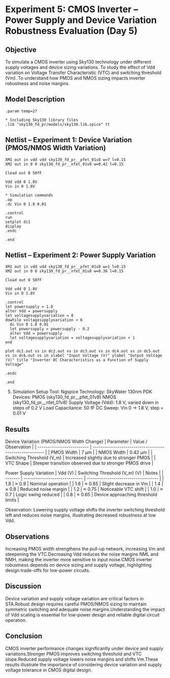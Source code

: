# Experiment 5: CMOS Inverter – Power Supply and Device Variation Robustness Evaluation (Day 5)
## Objective
To simulate a CMOS inverter using Sky130 technology under different supply voltages and device sizing variations.
To study the effect of Vdd variation on Voltage Transfer Characteristic (VTC) and switching threshold (Vm).
To understand how PMOS and NMOS sizing impacts inverter robustness and noise margins.

## Model Description
```spice
.param temp=27

* Including Sky130 library files
.lib "sky130_fd_pr/models/sky130.lib.spice" tt
```

## Netlist – Experiment 1: Device Variation (PMOS/NMOS Width Variation)
```spice
XM1 out in vdd vdd sky130_fd_pr__pfet_01v8 w=7 l=0.15
XM2 out in 0 0 sky130_fd_pr__nfet_01v8 w=0.42 l=0.15

Cload out 0 50fF

Vdd vdd 0 1.8V
Vin in 0 1.8V

* Simulation commands
.op
.dc Vin 0 1.8 0.01

.control
run
setplot dc1
display
.endc

.end
```
## Netlist – Experiment 2: Power Supply Variation
```spice
XM1 out in vdd vdd sky130_fd_pr__pfet_01v8 w=1 l=0.15
XM2 out in 0 0 sky130_fd_pr__nfet_01v8 w=0.36 l=0.15

Cload out 0 50fF

Vdd vdd 0 1.8V
Vin in 0 1.8V

.control
let powersupply = 1.8
alter Vdd = powersupply
let voltagesupplyvariation = 0
dowhile voltagesupplyvariation < 6
  dc Vin 0 1.8 0.01
  let powersupply = powersupply - 0.2
  alter Vdd = powersupply
  let voltagesupplyvariation = voltagesupplyvariation + 1
end

plot dc1.out vs in dc2.out vs in dc3.out vs in dc4.out vs in dc5.out vs in dc6.out vs in xlabel "Input Voltage (V)" ylabel "Output Voltage (V)" title "Inverter DC Characteristics as a Function of Supply Voltage"

.endc

.end
```
5. Simulation Setup
Tool: Ngspice
Technology: SkyWater 130nm PDK
Devices:
PMOS (sky130_fd_pr__pfet_01v8)
NMOS (sky130_fd_pr__nfet_01v8)
Supply Voltage (Vdd): 1.8 V, varied down in steps of 0.2 V
Load Capacitance: 50 fF
DC Sweep: Vin 0 → 1.8 V, step = 0.01 V

## Results
Device Variation (PMOS/NMOS Width Change)
| Parameter                 | Value / Observation                                    |
| ------------------------- | ------------------------------------------------------ |
| PMOS Width                | 7 µm                                                   |
| NMOS Width                | 0.42 µm                                                |
| Switching Threshold (V_m) | Increased slightly due to stronger PMOS                |
| VTC Shape                 | Steeper transition observed due to stronger PMOS drive |

Power Supply Variation
| Vdd (V) | Switching Threshold (V_m) (V) | Notes                               |
| ------- | ----------------------------- | ----------------------------------- |
| 1.8     | ≈ 0.9                         | Nominal operation                   |
| 1.6     | ≈ 0.85                        | Slight decrease in Vm               |
| 1.4     | ≈ 0.8                         | Reduced noise margin                |
| 1.2     | ≈ 0.75                        | Noticeable VTC shift                |
| 1.0     | ≈ 0.7                         | Logic swing reduced                 |
| 0.8     | ≈ 0.65                        | Device approaching threshold limits |

Observation: Lowering supply voltage shifts the inverter switching threshold left and reduces noise margins, illustrating decreased robustness at low Vdd.

## Observations

Increasing PMOS width strengthens the pull-up network, increasing Vm and steepening the VTC.Decreasing Vdd reduces the noise margins NML and NMH, making the inverter more sensitive to input noise.CMOS inverter robustness depends on device sizing and supply voltage, highlighting design trade-offs for low-power circuits.

## Discussion

Device variation and supply voltage variation are critical factors in STA.Robust design requires careful PMOS/NMOS sizing to maintain symmetric switching and adequate noise margins.Understanding the impact of Vdd scaling is essential for low-power design and reliable digital circuit operation.

## Conclusion

CMOS inverter performance changes significantly under device and supply variations.Stronger PMOS improves switching threshold and VTC slope.Reduced supply voltage lowers noise margins and shifts Vm.These results illustrate the importance of considering device variation and supply voltage tolerance in CMOS digital design.
